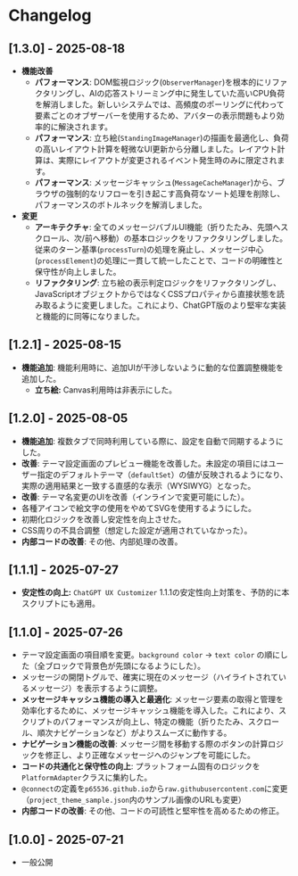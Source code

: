 # Changelog

## [1.3.0] - 2025-08-18
- **機能改善**
  - **パフォーマンス**: DOM監視ロジック(`ObserverManager`)を根本的にリファクタリングし、AIの応答ストリーミング中に発生していた高いCPU負荷を解消しました。新しいシステムでは、高頻度のポーリングに代わって要素ごとのオブザーバーを使用するため、アバターの表示問題もより効率的に解決されます。
  - **パフォーマンス**: 立ち絵(`StandingImageManager`)の描画を最適化し、負荷の高いレイアウト計算を軽微なUI更新から分離しました。レイアウト計算は、実際にレイアウトが変更されるイベント発生時のみに限定されます。
  - **パフォーマンス**: メッセージキャッシュ(`MessageCacheManager`)から、ブラウザの強制的なリフローを引き起こす高負荷なソート処理を削除し、パフォーマンスのボトルネックを解消しました。
- **変更**
  - **アーキテクチャ**: 全てのメッセージバブルUI機能（折りたたみ、先頭へスクロール、次/前へ移動）の基本ロジックをリファクタリングしました。従来のターン基準(`processTurn`)の処理を廃止し、メッセージ中心(`processElement`)の処理に一貫して統一したことで、コードの明確性と保守性が向上しました。
  - **リファクタリング**: 立ち絵の表示判定ロジックをリファクタリングし、JavaScriptオブジェクトからではなくCSSプロパティから直接状態を読み取るように変更しました。これにより、ChatGPT版のより堅牢な実装と機能的に同等になりました。

## [1.2.1] - 2025-08-15
- **機能追加**: 機能利用時に、追加UIが干渉しないように動的な位置調整機能を追加した。
  - **立ち絵:** Canvas利用時は非表示にした。

## [1.2.0] - 2025-08-05
- **機能追加**: 複数タブで同時利用している際に、設定を自動で同期するようにした。
- **改善**: テーマ設定画面のプレビュー機能を改善した。未設定の項目にはユーザー指定のデフォルトテーマ（`defaultSet`）の値が反映されるようになり、実際の適用結果と一致する直感的な表示（WYSIWYG）となった。
- **改善**: テーマ名変更のUIを改善（インラインで変更可能にした）。
- 各種アイコンで絵文字の使用をやめてSVGを使用するようにした。
- 初期化ロジックを改善し安定性を向上させた。
- CSS周りの不具合調整（想定した設定が適用されていなかった）。
- **内部コードの改善**: その他、内部処理の改善。

## [1.1.1] - 2025-07-27
- **安定性の向上:** `ChatGPT UX Customizer` 1.1.1の安定性向上対策を、予防的に本スクリプトにも適用。

## [1.1.0] - 2025-07-26
- テーマ設定画面の項目順を変更。`background color` -> `text color` の順にした（全ブロックで背景色が先頭になるようにした）。	
- メッセージの開閉トグルで、確実に現在のメッセージ（ハイライトされているメッセージ）を表示するように調整。
- **メッセージキャッシュ機能の導入と最適化**: メッセージ要素の取得と管理を効率化するために、メッセージキャッシュ機能を導入した。これにより、スクリプトのパフォーマンスが向上し、特定の機能（折りたたみ、スクロール、順次ナビゲーションなど）がよりスムーズに動作する。
- **ナビゲーション機能の改善**: メッセージ間を移動する際のボタンの計算ロジックを修正し、より正確なメッセージへのジャンプを可能にした。
- **コードの共通化と保守性の向上**: プラットフォーム固有のロジックを`PlatformAdapter`クラスに集約した。
- `@connect`の定義を`p65536.github.io`から`raw.githubusercontent.com`に変更（`project_theme_sample.json`内のサンプル画像のURLも変更）
- **内部コードの改善**: その他、コードの可読性と堅牢性を高めるための修正。

## [1.0.0] - 2025-07-21
- 一般公開